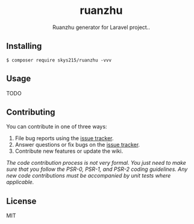 <h1 align="center"> ruanzhu </h1>

<p align="center"> Ruanzhu generator for Laravel project..</p>


## Installing

```shell
$ composer require skys215/ruanzhu -vvv
```

## Usage

TODO

## Contributing

You can contribute in one of three ways:

1. File bug reports using the [issue tracker](https://github.com/skys215/ruanzhu/issues).
2. Answer questions or fix bugs on the [issue tracker](https://github.com/skys215/ruanzhu/issues).
3. Contribute new features or update the wiki.

_The code contribution process is not very formal. You just need to make sure that you follow the PSR-0, PSR-1, and PSR-2 coding guidelines. Any new code contributions must be accompanied by unit tests where applicable._

## License

MIT
